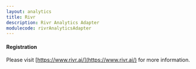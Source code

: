 ```yaml
---
layout: analytics
title: Rivr
description: Rivr Analytics Adapter
modulecode: rivrAnalyticsAdapter
---
```


#### Registration

Please visit [https://www.rivr.ai/](https://www.rivr.ai/) for more information.

